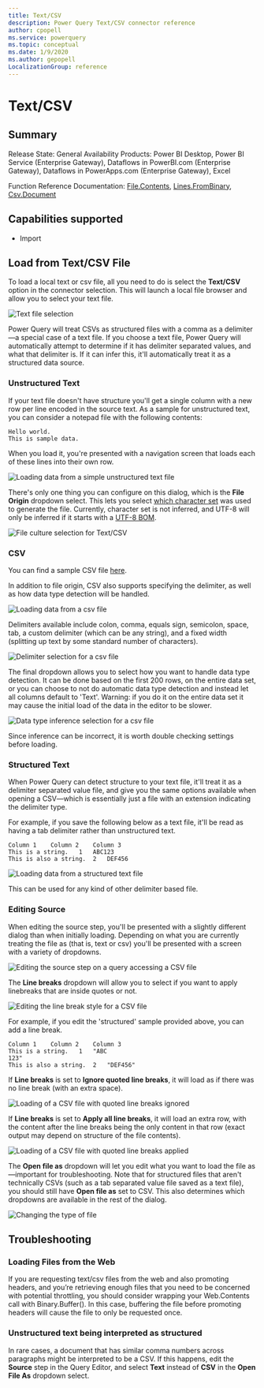 ```yaml
---
title: Text/CSV
description: Power Query Text/CSV connector reference
author: cpopell
ms.service: powerquery
ms.topic: conceptual
ms.date: 1/9/2020
ms.author: gepopell
LocalizationGroup: reference
---
```


# Text/CSV

## Summary

Release State: General Availability
Products: Power BI Desktop, Power BI Service (Enterprise Gateway), Dataflows in PowerBI.com (Enterprise Gateway), Dataflows in PowerApps.com (Enterprise Gateway), Excel

Function Reference Documentation: [File.Contents](https://docs.microsoft.com/powerquery-m/file-contents), [Lines.FromBinary](https://docs.microsoft.com/powerquery-m/lines-frombinary), [Csv.Document](https://docs.microsoft.com/powerquery-m/csv-document)

## Capabilities supported

* Import

## Load from Text/CSV File

To load a local text or csv file, all you need to do is select the **Text/CSV** option in the connector selection. This will launch a local file browser and allow you to select your text file. 

![Text file selection](../images/textcsvbrowse.png)

Power Query will treat CSVs as structured files with a comma as a delimiter&mdash;a special case of a text file. If you choose a text file, Power Query will automatically attempt to determine if it has delimiter separated values, and what that delimiter is. If it can infer this, it'll automatically treat it as a structured data source.

### Unstructured Text
If your text file doesn't have structure you'll get a single column with a new row per line encoded in the source text. As a sample for unstructured text, you can consider a notepad file with the following contents:

```
Hello world.
This is sample data.
```

When you load it, you're presented with a navigation screen that loads each of these lines into their own row.

![Loading data from a simple unstructured text file](../images/textrawnavigator.png)

There's only one thing you can configure on this dialog, which is the **File Origin** dropdown select. This lets you select [which character set](https://docs.microsoft.com/windows/win32/intl/code-page-identifiers) was used to generate the file. Currently, character set is not inferred, and UTF-8 will only be inferred if it starts with a [UTF-8 BOM](https://docs.microsoft.com/globalization/encoding/byte-order-mark).

![File culture selection for Text/CSV](../images/textfileorigindropdown.png)

### CSV

You can find a sample CSV file [here](https://go.microsoft.com/fwlink/?LinkID=619356).

In addition to file origin, CSV also supports specifying the delimiter, as well as how data type detection will be handled.

![Loading data from a csv file](../images/csvload.png)

Delimiters available include colon, comma, equals sign, semicolon, space, tab, a custom delimiter (which can be any string), and a fixed width (splitting up text by some standard number of characters).

![Delimiter selection for a csv file](../images/csvdelimeterdropdown.png)

The final dropdown allows you to select how you want to handle data type detection. It can be done based on the first 200 rows, on the entire data set, or you can choose to not do automatic data type detection and instead let all columns default to 'Text'. Warning: if you do it on the entire data set it may cause the initial load of the data in the editor to be slower.

![Data type inference selection for a csv file](../images/csvdatatypedropdown.png)

Since inference can be incorrect, it is worth double checking settings before loading.

### Structured Text

When Power Query can detect structure to your text file, it'll treat it as a delimiter separated value file, and give you the same options available when opening a CSV&mdash;which is essentially just a file with an extension indicating the delimiter type.

For example, if you save the following below as a text file, it'll be read as having a tab delimiter rather than unstructured text.
```
Column 1	Column 2	Column 3
This is a string.	1	ABC123
This is also a string.	2	DEF456
```

![Loading data from a structured text file](../images/textcolumnnavigator.png)

This can be used for any kind of other delimiter based file.

### Editing Source

When editing the source step, you'll be presented with a slightly different dialog than when initially loading. Depending on what you are currently treating the file as (that is, text or csv) you'll be presented with a screen with a variety of dropdowns.

![Editing the source step on a query accessing a CSV file](../images/csveditsource.png)

The **Line breaks** dropdown will allow you to select if you want to apply linebreaks that are inside quotes or not. 

![Editing the line break style for a CSV file](../images/csveditlinebreak.png)

For example, if you edit the 'structured' sample provided above, you can add a line break.

```
Column 1	Column 2	Column 3
This is a string.	1	"ABC
123"
This is also a string.	2	"DEF456"
```

If **Line breaks** is set to **Ignore quoted line breaks**, it will load as if there was no line break (with an extra space).

![Loading of a CSV file with quoted line breaks ignored](../images/csvignorelinebreaks.png)

If **Line breaks** is set to **Apply all line breaks**, it will load an extra row, with the content after the line breaks being the only content in that row (exact output may depend on structure of the file contents).

![Loading of a CSV file with quoted line breaks applied](../images/csvapplylinebreaks.png)

The **Open file as** dropdown will let you edit what you want to load the file as&mdash;important for troubleshooting. Note that for structured files that aren't technically CSVs (such as a tab separated value file saved as a text file), you should still have **Open file as** set to CSV. This also determines which dropdowns are available in the rest of the dialog.

![Changing the type of file](../images/csveditloadas.png)

## Troubleshooting

### Loading Files from the Web

If you are requesting text/csv files from the web and also promoting headers, and you’re retrieving enough files that you need to be concerned with potential throttling, you should consider wrapping your Web.Contents call with Binary.Buffer(). In this case, buffering the file before promoting headers will cause the file to only be requested once.

### Unstructured text being interpreted as structured

In rare cases, a document that has similar comma numbers across paragraphs might be interpreted to be a CSV. If this happens, edit the **Source** step in the Query Editor, and select **Text** instead of **CSV** in the **Open File As** dropdown select.
